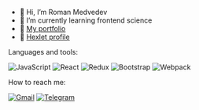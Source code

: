 

- 👋 Hi, I’m Roman Medvedev
- 🌱 I’m currently learning frontend science
- 👯 [My portfolio](https://qqqrqq.github.io/portfolio/)
- 🔫 [Hexlet profile](https://ru.hexlet.io/u/user-849622181f2312b9)

Languages and tools:

![JavaScript](https://img.shields.io/badge/-JavaScript-090909?style=for-the-badge&logo=JavaScript)
![React](https://img.shields.io/badge/-React-090909?style=for-the-badge&logo=React)
![Redux](https://img.shields.io/badge/-Redux-090909?style=for-the-badge&logo=Redux)
![Bootstrap](https://img.shields.io/badge/-Bootstrap-090909?style=for-the-badge&logo=Bootstrap)
![Webpack](https://img.shields.io/badge/-Webpack-090909?style=for-the-badge&logo=Webpack)

How to reach me:

[![Gmail](https://img.shields.io/badge/-Gmail-090909?style=for-the-badge&logo=Gmail)](mailto:romamedv298@gmail.com)
[![Telegram](https://img.shields.io/badge/-Telegram-090909?style=for-the-badge&logo=Telegram)](https://t.me/jajajaja21)